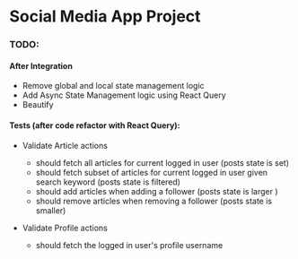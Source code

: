 # Social Media App Project

### TODO:

#### After Integration ####

- Remove global and local state management logic
- Add Async State Management logic using React Query
- Beautify

#### Tests (after code refactor with React Query):

- Validate Article actions

  - should fetch all articles for current logged in user (posts state is set)
  - should fetch subset of articles for current logged in user given search keyword (posts state is filtered)
  - should add articles when adding a follower (posts state is larger )
  - should remove articles when removing a follower (posts state is smaller)

- Validate Profile actions
  - should fetch the logged in user's profile username